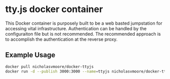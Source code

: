 tty.js docker container
===
This Docker container is purposely built to be a web basted jumpstation for accessing vital infrastructure. Authentication can be handled by the configuraiton file but is not recommended. The recommended approach is to accomplish the authentication at the reverse proxy.

## Example Usage
```bash
docker pull nicholasvmoore/docker-ttyjs
docker run -d --publish 3000:3000 --name=ttyjs nicholasvmoore/docker-ttyjs
```